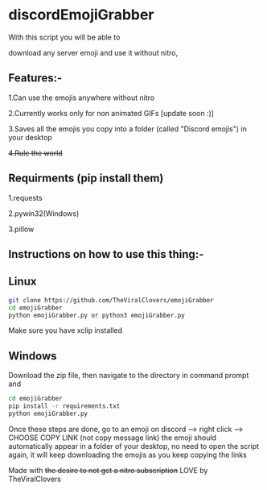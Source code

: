 # discordEmojiGrabber
With this script you will be able to

download any server emoji and use it without nitro,

## Features:-

  1.Can use the emojis anywhere without nitro
  
  2.Currently works only for non animated GIFs [update soon :)]
  
  3.Saves all the emojis you copy into a folder (called "Discord emojis") in your desktop
  
  ~~4.Rule the world~~
## Requirments (pip install them)
  1.requests
  
  2.pywin32(Windows)
    
  3.pillow
  
  
  ## Instructions on how to use this thing:-
   ## Linux
  ```sh
  git clone https://github.com/TheViralClovers/emojiGrabber
  cd emojiGrabber
  python emojiGrabber.py or python3 emojiGrabber.py
  ```
   Make sure you have xclip installed
   
  ## Windows
   Download the zip file, then navigate to the directory in command prompt and
  ```sh
  cd emojiGrabber
  pip install -r requirements.txt
  python emojiGrabber.py
  ```
    
Once these steps are done, go to an emoji on discord --> right click --> CHOOSE COPY LINK (not copy message link)
the emoji should automatically appear in a folder of your desktop, no need to open the script again, it will keep downloading the emojis as you keep copying the links
    
  Made with ~~the desire to not get a nitro subscription~~ LOVE by TheViralClovers
